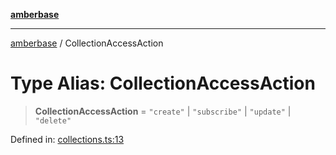 [**amberbase**](../README.md)

***

[amberbase](../globals.md) / CollectionAccessAction

# Type Alias: CollectionAccessAction

> **CollectionAccessAction** = `"create"` \| `"subscribe"` \| `"update"` \| `"delete"`

Defined in: [collections.ts:13](https://github.com/amberbase/amberbase/blob/81aedbf4fe970dbf0032c9ddb84e467b0235ae2d/src/backend/src/amber/collections.ts#L13)

